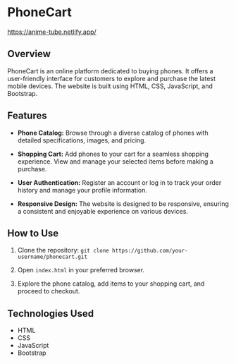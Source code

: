 # PhoneCart
https://anime-tube.netlify.app/

## Overview

PhoneCart is an online platform dedicated to buying phones. It offers a user-friendly interface for customers to explore and purchase the latest mobile devices. The website is built using HTML, CSS, JavaScript, and Bootstrap.

## Features

- **Phone Catalog:** Browse through a diverse catalog of phones with detailed specifications, images, and pricing.

- **Shopping Cart:** Add phones to your cart for a seamless shopping experience. View and manage your selected items before making a purchase.

- **User Authentication:** Register an account or log in to track your order history and manage your profile information.

- **Responsive Design:** The website is designed to be responsive, ensuring a consistent and enjoyable experience on various devices.

## How to Use

1. Clone the repository: `git clone https://github.com/your-username/phonecart.git`

2. Open `index.html` in your preferred browser.

3. Explore the phone catalog, add items to your shopping cart, and proceed to checkout.

## Technologies Used

- HTML
- CSS
- JavaScript
- Bootstrap


